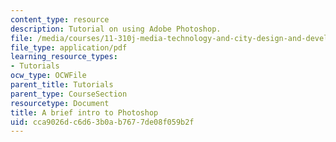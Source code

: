 ```yaml
---
content_type: resource
description: Tutorial on using Adobe Photoshop.
file: /media/courses/11-310j-media-technology-and-city-design-and-development-fall-2002/cca9026dc6d63b0ab7677de08f059b2f_photoshoptutorial.pdf
file_type: application/pdf
learning_resource_types:
- Tutorials
ocw_type: OCWFile
parent_title: Tutorials
parent_type: CourseSection
resourcetype: Document
title: A brief intro to Photoshop
uid: cca9026d-c6d6-3b0a-b767-7de08f059b2f
---
```

